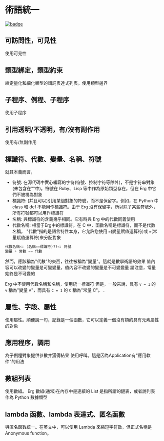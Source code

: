 # 術語統一

[![badge](https://img.shields.io/endpoint.svg?url=https%3A%2F%2Fgezf7g7pd5.execute-api.ap-northeast-1.amazonaws.com%2Fdefault%2Fsource_up_to_date%3Fowner%3Derg-lang%26repos%3Derg%26ref%3Dmain%26path%3Ddoc/EN/unify_terms.md%26commit_hash%3D06f8edc9e2c0cee34f6396fd7c64ec834ffb5352)](https://gezf7g7pd5.execute-api.ap-northeast-1.amazonaws.com/default/source_up_to_date?owner=erg-lang&repos=erg&ref=main&path=doc/EN/unify_terms.md&commit_hash=06f8edc9e2c0cee34f6396fd7c64ec834ffb5352)

## 可訪問性，可見性

使用可見性

## 類型綁定，類型約束

給定量化和細化類型的謂詞表達式列表。使用類型邊界

## 子程序、例程、子程序

使用子程序

## 引用透明/不透明，有/沒有副作用

使用有/無副作用

## 標識符、代數、變量、名稱、符號

就其本義而言，

* 符號: 在源代碼中實心編寫的字符(符號、控制字符等除外)，不是字符串對象(未包含在""中)。符號在 Ruby、Lisp 等中作為原始類型存在，但在 Erg 中它們不被視為對象
* 標識符: (并且可以)引用某個對象的符號，而不是保留字。例如，在 Python 中 class 和 def 不能用作標識符。由于 Erg 沒有保留字，所以除了某些符號外，所有符號都可以用作標識符
* 名稱: 與標識符的含義幾乎相同。它有時與 Erg 中的代數同義使用
* 代數名稱: 相當于Erg中的標識符。在 C 中，函數名稱是標識符，而不是代數名稱。 "代數"指的是語言特性本身，它允許您使用 `=`(變量賦值運算符)或 `=`(常量賦值運算符)來分配對象

```python
代數名稱<: (名稱==標識符)??<: 符號
變量 + 常數 == 代數
```

然而，應該稱為"代數"的東西，往往被稱為"變量"。這就是數學術語的效果
值內容可以改變的變量是可變變量，值內容不改變的變量是不可變變量
請注意，常量始終是不可變的

Erg 中不使用代數名稱和名稱，使用統一標識符
但是，一般來說，具有 `v = 1` 的 `v` 稱為"變量 v"，而具有 `C = 1` 的 `C` 稱為"常量 C"。 .

## 屬性、字段、屬性

使用屬性。順便說一句，記錄是一個函數，它可以定義一個沒有類的具有元素屬性的對象

## 應用程序，調用

為子例程對象提供參數并獲得結果
使用呼叫。這是因為Application有"應用軟件"的用法

## 數組列表

使用數組。 Erg 數組(通常)在內存中是連續的
List 是指所謂的鏈表，或者說列表作為 Python 數據類型

## lambda 函數、lambda 表達式、匿名函數

與匿名函數統一。在英文中，可以使用 Lambda 來縮短字符數，但正式名稱是 Anonymous function。